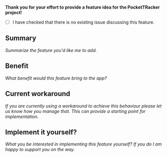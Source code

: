 **Thank you for your effort to provide a feature idea for the PocketTRacker project!**

- [ ] I have checked that there is no existing issue discussing this feature.

## Summary

*Summarize the feature you'd like me to add.*


## Benefit

*What benefit would this feature bring to the app?*


## Current workaround

*If you are currently using a workaround to achieve this behaviour please let us know how you manage that. This can provide a starting point for implementation.*


## Implement it yourself?

*What you be interested in implementing this feature yourself? If you do I am happy to support you on the way.*
